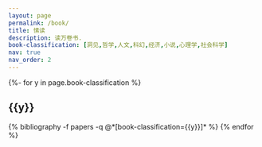 ```yaml
---
layout: page
permalink: /book/
title: 愫读
description: 读万卷书.
book-classification: [洞见,哲学,人文,科幻,经济,小说,心理学,社会科学]
nav: true
nav_order: 2
---
```

<!-- _pages/publications.md -->

<div class="publications">
{%- for y in page.book-classification %}
  <h2 class="year">{{y}}</h2>
  {% bibliography -f papers -q @*[book-classification={{y}}]* %}
{% endfor %}
</div>
